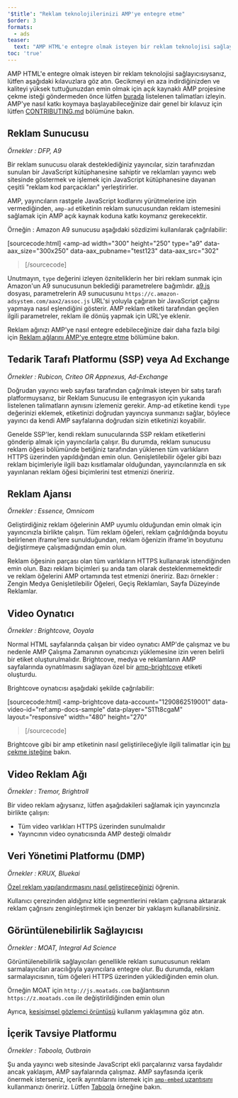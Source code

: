 ```yaml
---
'$title': "Reklam teknolojilerinizi AMP'ye entegre etme"
$order: 3
formats:
  - ads
teaser:
  text: "AMP HTML'e entegre olmak isteyen bir reklam teknolojisi sağlayıcısıysanız, lütfen aşağıdaki kılavuzlara göz atın."
toc: 'true'
---
```


<!--
This file is imported from https://github.com/ampproject/amphtml/blob/main/ads/_integration-guide.md.
Please do not change this file.
If you have found a bug or an issue please
have a look and request a pull request there.
-->

AMP HTML'e entegre olmak isteyen bir reklam teknolojisi sağlayıcısıysanız, lütfen aşağıdaki kılavuzlara göz atın. Gecikmeyi en aza indirdiğinizden ve kaliteyi yüksek tuttuğunuzdan emin olmak için açık kaynaklı AMP projesine çekme isteği göndermeden önce lütfen [burada](https://github.com/ampproject/amphtml/blob/main/ads/../3p/README.md#ads) listelenen talimatları izleyin. AMP'ye nasıl katkı koymaya başlayabileceğinize dair genel bir kılavuz için lütfen [CONTRIBUTING.md](https://github.com/ampproject/amphtml/blob/main/ads/../docs/contributing.md) bölümüne bakın.

## Reklam Sunucusu <a name="ad-server"></a>

_Örnekler : DFP, A9_

Bir reklam sunucusu olarak desteklediğiniz yayıncılar, sizin tarafınızdan sunulan bir JavaScript kütüphanesine sahiptir ve reklamları yayıncı web sitesinde göstermek ve işlemek için JavaScript kütüphanesine dayanan çeşitli "reklam kod parçacıkları" yerleştirirler.

AMP, yayıncıların rastgele JavaScript kodlarını yürütmelerine izin vermediğinden, `amp-ad` etiketinin reklam sunucusundan reklam istemesini sağlamak için AMP açık kaynak koduna katkı koymanız gerekecektir.

Örneğin : Amazon A9 sunucusu aşağıdaki sözdizimi kullanılarak çağrılabilir:

[sourcecode:html]
<amp-ad
width="300"
height="250"
type="a9"
data-aax_size="300x250"
data-aax_pubname="test123"
data-aax_src="302"

> </amp-ad>
> [/sourcecode]

Unutmayın, `type` değerini izleyen özniteliklerin her biri reklam sunmak için Amazon'un A9 sunucusunun beklediği parametrelere bağımlıdır. [a9.js](https://github.com/ampproject/amphtml/blob/main/ads/./a9.js) dosyası, parametrelerin A9 sunucusunu `https://c.amazon-adsystem.com/aax2/assoc.js` URL'si yoluyla çağıran bir JavaScript çağrısı yapmaya nasıl eşlendiğini gösterir. AMP reklam etiketi tarafından geçilen ilgili parametreler, reklam ile dönüş yapmak için URL'ye eklenir.

Reklam ağınızı AMP'ye nasıl entegre edebileceğinize dair daha fazla bilgi için [Reklam ağlarını AMP'ye entegre etme](https://github.com/ampproject/amphtml/blob/main/ads/README.md) bölümüne bakın.

## Tedarik Tarafı Platformu (SSP) veya Ad Exchange <a name="supply-side-platform-ssp-or-an-ad-exchange"></a>

_Örnekler : Rubicon, Criteo OR Appnexus, Ad-Exchange_

Doğrudan yayıncı web sayfası tarafından çağrılmak isteyen bir satış tarafı platformuysanız, bir Reklam Sunucusu ile entegrasyon için yukarıda listelenen talimatların aynısını izlemeniz gerekir. Amp-ad etiketine kendi `type` değerinizi eklemek, etiketinizi doğrudan yayıncıya sunmanızı sağlar, böylece yayıncı da kendi AMP sayfalarına doğrudan sizin etiketinizi koyabilir.

Genelde SSP'ler, kendi reklam sunucularında SSP reklam etiketlerini gönderip almak için yayıncılarla çalışır. Bu durumda, reklam sunucusu reklam öğesi bölümünde betiğiniz tarafından yüklenen tüm varlıkların HTTPS üzerinden yapıldığından emin olun. Genişletilebilir öğeler gibi bazı reklam biçimleriyle ilgili bazı kısıtlamalar olduğundan, yayıncılarınızla en sık yayınlanan reklam öğesi biçimlerini test etmenizi öneririz.

## Reklam Ajansı <a name="ad-agency"></a>

_Örnekler : Essence, Omnicom_

Geliştirdiğiniz reklam öğelerinin AMP uyumlu olduğundan emin olmak için yayıncınızla birlikte çalışın. Tüm reklam öğeleri, reklam çağrıldığında boyutu belirlenen iframe'lere sunulduğundan, reklam öğenizin iframe'in boyutunu değiştirmeye çalışmadığından emin olun.

Reklam öğesinin parçası olan tüm varlıkların HTTPS kullanarak istendiğinden emin olun. Bazı reklam biçimleri şu anda tam olarak desteklenmemektedir ve reklam öğelerini AMP ortamında test etmenizi öneririz. Bazı örnekler : Zengin Medya Genişletilebilir Öğeleri, Geçiş Reklamları, Sayfa Düzeyinde Reklamlar.

## Video Oynatıcı <a name="video-player"></a>

_Örnekler : Brightcove, Ooyala_

Normal HTML sayfalarında çalışan bir video oynatıcı AMP'de çalışmaz ve bu nedenle AMP Çalışma Zamanının oynatıcınızı yüklemesine izin veren belirli bir etiket oluşturulmalıdır. Brightcove, medya ve reklamların AMP sayfalarında oynatılmasını sağlayan özel bir [amp-brightcove](https://github.com/ampproject/amphtml/blob/main/extensions/amp-brightcove/amp-brightcove.md) etiketi oluşturdu.

Brightcove oynatıcısı aşağıdaki şekilde çağrılabilir:

[sourcecode:html]
<amp-brightcove
data-account="1290862519001"
data-video-id="ref:amp-docs-sample"
data-player="S1Tt8cgaM"
layout="responsive"
width="480"
height="270"

> </amp-brightcove>
> [/sourcecode]

Brightcove gibi bir amp etiketinin nasıl geliştirileceğiyle ilgili talimatlar için [bu çekme isteğine](https://github.com/ampproject/amphtml/pull/1052) bakın.

## Video Reklam Ağı <a name="video-ad-network"></a>

_Örnekler : Tremor, Brightroll_

Bir video reklam ağıysanız, lütfen aşağıdakileri sağlamak için yayıncınızla birlikte çalışın:

- Tüm video varlıkları HTTPS üzerinden sunulmalıdır
- Yayıncının video oynatıcısında AMP desteği olmalıdır

## Veri Yönetimi Platformu (DMP) <a name="data-management-platform-dmp"></a>

_Örnekler : KRUX, Bluekai_

[Özel reklam yapılandırmasını nasıl geliştireceğinizi](https://amp.dev/documentation/components/amp-ad#enhance-incoming-ad-configuration) öğrenin.

Kullanıcı çerezinden aldığınız kitle segmentlerini reklam çağrısına aktararak reklam çağrısını zenginleştirmek için benzer bir yaklaşım kullanabilirsiniz.

## Görüntülenebilirlik Sağlayıcısı <a name="viewability-provider"></a>

_Örnekler : MOAT, Integral Ad Science_

Görüntülenebilirlik sağlayıcıları genellikle reklam sunucusunun reklam sarmalayıcıları aracılığıyla yayıncılara entegre olur. Bu durumda, reklam sarmalayıcısının, tüm öğeleri HTTPS üzerinden yüklediğinden emin olun.

Örneğin MOAT için `http://js.moatads.com` bağlantısının `https://z.moatads.com` ile değiştirildiğinden emin olun

Ayrıca, [kesişimsel gözlemci örüntüsü](https://github.com/ampproject/amphtml/blob/main/ads/README.md#ad-viewability) kullanım yaklaşımına göz atın.

## İçerik Tavsiye Platformu <a name="content-recommendation-platform"></a>

_Örnekler : Taboola, Outbrain_

Şu anda yayıncı web sitesinde JavaScript ekli parçalarınız varsa faydalıdır ancak yaklaşım, AMP sayfalarında çalışmaz. AMP sayfasında içerik önermek isterseniz, içerik ayrıntılarını istemek için [`amp-embed` uzantısını](https://amp.dev/documentation/components/amp-ad) kullanmanızı öneririz. Lütfen [Taboola](https://github.com/ampproject/amphtml/blob/main/ads/taboola.md) örneğine bakın.
